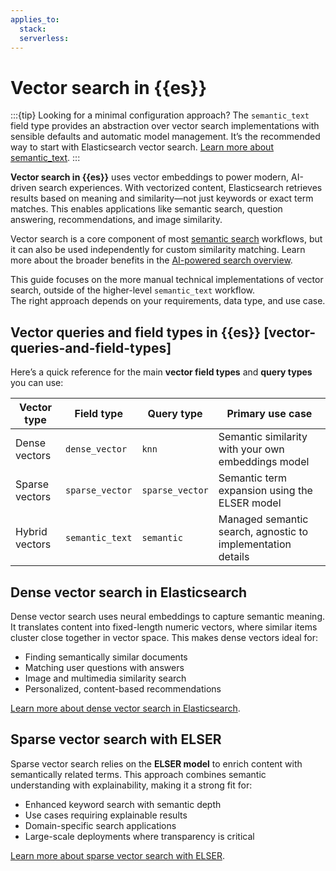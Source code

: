 ```yaml
---
applies_to:
  stack:
  serverless:
---
```

# Vector search in {{es}}

:::{tip}
Looking for a minimal configuration approach? The `semantic_text` field type provides an abstraction over vector search implementations with sensible defaults and automatic model management. It’s the recommended way to start with Elasticsearch vector search. [Learn more about semantic_text](semantic-search/semantic-search-semantic-text.md).
:::

**Vector search in {{es}}** uses vector embeddings to power modern, AI-driven search experiences. With vectorized content, Elasticsearch retrieves results based on meaning and similarity—not just keywords or exact term matches. This enables applications like semantic search, question answering, recommendations, and image similarity.

Vector search is a core component of most [semantic search](semantic-search.md) workflows, but it can also be used independently for custom similarity matching. Learn more about the broader benefits in the [AI-powered search overview](ai-search/ai-search.md).

This guide focuses on the more manual technical implementations of vector search, outside of the higher-level `semantic_text` workflow.  
The right approach depends on your requirements, data type, and use case.

## Vector queries and field types in {{es}} [vector-queries-and-field-types]

Here’s a quick reference for the main **vector field types** and **query types** you can use:

| Vector type    | Field type      | Query type      | Primary use case                                           |
| -------------- | --------------- | --------------- | ---------------------------------------------------------- |
| Dense vectors  | `dense_vector`  | `knn`           | Semantic similarity with your own embeddings model         |
| Sparse vectors | `sparse_vector` | `sparse_vector` | Semantic term expansion using the ELSER model              |
| Hybrid vectors | `semantic_text` | `semantic`      | Managed semantic search, agnostic to implementation details |

## Dense vector search in Elasticsearch

Dense vector search uses neural embeddings to capture semantic meaning. It translates content into fixed-length numeric vectors, where similar items cluster close together in vector space. This makes dense vectors ideal for:

- Finding semantically similar documents  
- Matching user questions with answers  
- Image and multimedia similarity search  
- Personalized, content-based recommendations  

[Learn more about dense vector search in Elasticsearch](vector/dense-vector.md).

## Sparse vector search with ELSER

Sparse vector search relies on the **ELSER model** to enrich content with semantically related terms. This approach combines semantic understanding with explainability, making it a strong fit for:

- Enhanced keyword search with semantic depth  
- Use cases requiring explainable results  
- Domain-specific search applications  
- Large-scale deployments where transparency is critical  

[Learn more about sparse vector search with ELSER](vector/sparse-vector.md).
